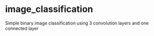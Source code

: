 # image_classification
Simple binary image classification using 3 convolution layers and one connected layer
